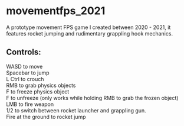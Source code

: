 # movementfps_2021
A prototype movement FPS game I created between 2020 - 2021, it features rocket jumping and rudimentary grappling hook mechanics. 

## Controls:
WASD to move  
Spacebar to jump  
L Ctrl to crouch  
RMB to grab physics objects  
F to freeze physics object  
F to unfreeze (only works while holding RMB to grab the frozen object)  
LMB to fire weapon  
1/2 to switch between rocket launcher and grappling gun.  
Fire at the ground to rocket jump  
 
